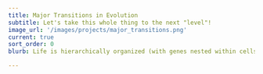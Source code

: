 ```yaml
---
title: Major Transitions in Evolution
subtitle: Let's take this whole thing to the next "level"!
image_url: '/images/projects/major_transitions.png'
current: true
sort_order: 0
blurb: Life is hierarchically organized (with genes nested within cells nested within multicellular organisms nested within societies). This hierarchy itself is a derived state; all higher levels evolved from lower levels. We study how new levels of the biological hierarchy evolve and how these evolutionary transitions are stabilized once a new level is formed. Using the evolution of multicellularity as an example, we hypothesized that conflicts among the levels of selection could serve as fuel for the evolution of individuality (Rainey and Kerr, 2010). We also explored the conditions that favor the evolution of division of labor between cells within a multicellular organism (Goldsby et al, 2012; Goldsby et al, 2014; Libby et al, 2014). We find that mutations that increase the fitness of nascent multicellular organisms may have deleterious effects outside of the group context, leading to increased interdependence and the loss of cellular autonomy (Hammerschmidt et al, 2014; Libby et al, 2016). We are also exploring how host-symbiont interdependencies could lead to transitions in individuality in mutualistic symbioses (Estrela et al, 2016).

---
```

